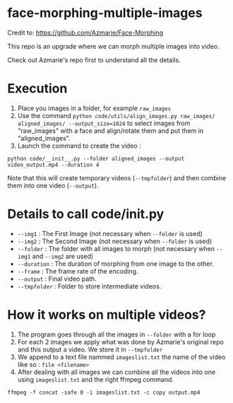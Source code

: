 # face-morphing-multiple-images

Credit to: https://github.com/Azmarie/Face-Morphing 

This repo is an upgrade where we can morph multiple images into video.

Check out Azmarie's repo first to understand all the details.

# Execution

1. Place you images in a folder, for example ```raw_images```
2. Use the command ```python code/utils/align_images.py raw_images/ aligned_images/ --output_size=1024``` to select images from "raw_images" with a face and align/rotate them and put them in "aligned_images".
3. Launch the command to create the video : 

```python code/__init__.py --folder aligned_images --output video_output.mp4 --duration 4```

Note that this will create temporary videos (```--tmpfolder```) and then combine them into one video (```--output```).

# Details to call code/__init__.py
- ```--img1``` : The First Image (not necessary when ```--folder``` is used)
- ```--img2``` : The Second Image (not necessary when ```--folder``` is used)
- ```--folder``` : The folder with all images to morph (not necessary when ```--img1``` and ```--img2``` are used)
- ```--duration``` : The duration of morphing from one image to the other.
- ```--frame``` : The frame rate of the encoding.
- ```--output``` : Final video path.
- ```--tmpfolder``` : Folder to store intermediate videos.

# How it works on multiple videos?
1. The program goes through all the images in ```--folder``` with a for loop
2. For each 2 images we apply what was done by Azmarie's original repo and this output a video. We store it in ```--tmpfolder```
3. We append to a text file nammed ```imageslist.txt``` the name of the video like so : ```file <filename>```
4. After dealing with all images we can combine all the videos into one using ```imageslist.txt``` and the right ffmpeg command.

```ffmpeg -f concat -safe 0 -i imageslist.txt -c copy output.mp4```
